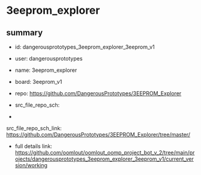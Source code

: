 # 3eeprom_explorer
 
## summary 
* id: dangerousprototypes_3eeprom_explorer_3eeprom_v1
* user: dangerousprototypes
* name: 3eeprom_explorer
* board: 3eeprom_v1
* repo: https://github.com/DangerousPrototypes/3EEPROM_Explorer



* src_file_repo_sch: 
*
 src_file_repo_sch_link: https://github.com/DangerousPrototypes/3EEPROM_Explorer/tree/master/
* full details link: https://github.com/oomlout/oomlout_oomp_project_bot_v_2/tree/main/projects/dangerousprototypes_3eeprom_explorer_3eeprom_v1/current_version/working  






